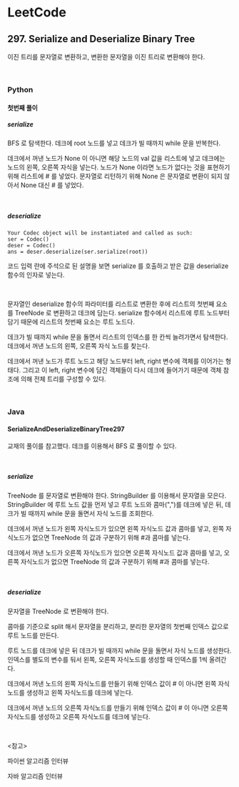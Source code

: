 # LeetCode

## 297. Serialize and Deserialize Binary Tree

이진 트리를 문자열로 변환하고, 변환한 문자열을 이진 트리로 변환해야 한다.

<br>

### Python

#### 첫번째 풀이

##### serialize

BFS 로 탐색한다. 데크에 root 노드를 넣고 데크가 빌 때까지 while 문을 반복한다. 

데크에서 꺼낸 노드가 None 이 아니면 해당 노드의 val 값을 리스트에 넣고 데크에는 노드의 왼쪽, 오른쪽 자식을 넣는다. 노드가 None 이라면 노드가 없다는 것을 표현하기 위해 리스트에 # 를 넣었다. 문자열로 리턴하기 위해 None 은 문자열로 변환이 되지 않아서 None 대신 # 를 넣었다.

<br>

##### deserialize

```
Your Codec object will be instantiated and called as such:
ser = Codec()
deser = Codec()
ans = deser.deserialize(ser.serialize(root))
```

코드 입력 란에 주석으로 된 설명을 보면 serialize 를 호출하고 받은 값을 deserialize 함수의 인자로 넣는다.

<br>

문자열인 deserialize 함수의 파라미터를 리스트로 변환한 후에 리스트의 첫번째 요소를 TreeNode 로 변환하고 데크에 담는다. serialize 함수에서 리스트에 루트 노드부터 담기 때문에 리스트의 첫번째 요소는 루트 노드다.

데크가 빌 때까지 while 문을 돌면서 리스트의 인덱스를 한 칸씩 늘려가면서 탐색한다. 데크에서 꺼낸 노드의 왼쪽, 오른쪽 자식 노드를 찾는다.

데크에서 꺼낸 노드가 루트 노드고 해당 노드부터 left, right 변수에 객체를 이어가는 형태다. 그리고 이 left, right 변수에 담긴 객체들이 다시 데크에 들어가기 때문에 객체 참조에 의해 전체 트리를 구성할 수 있다.

<br>

### Java

#### SerializeAndDeserializeBinaryTree297

교재의 풀이를 참고했다. 데크를 이용해서 BFS 로 풀이할 수 있다.

<br>

##### serialize

TreeNode 를 문자열로 변환해야 한다. StringBuilder 를 이용해서 문자열을 모은다. StringBuilder 에 루트 노드 값을 먼저 넣고 루트 노드와 콤마(",")를 데크에 넣은 뒤, 데크가 빌 때까지 while 문을 돌면서 자식 노드를 조회한다.

데크에서 꺼낸 노드가 왼쪽 자식노드가 있으면 왼쪽 자식노드 값과 콤마를 넣고, 왼쪽 자식노드가 없으면 TreeNode 의 값과 구분하기 위해 #과 콤마를 넣는다.

데크에서 꺼낸 노드가 오른쪽 자식노드가 있으면 오른쪽 자식노드 값과 콤마를 넣고, 오른쪽 자식노드가 없으면 TreeNode 의 값과 구분하기 위해 #과 콤마를 넣는다.

<br>

##### deserialize

문자열을 TreeNode 로 변환해야 한다. 

콤마를 기준으로 split 해서 문자열을 분리하고, 분리한 문자열의 첫번째 인덱스 값으로 루트 노드를 만든다.

루트 노드를 데크에 넣은 뒤 데크가 빌 때까지 while 문을 돌면서 자식 노드를 생성한다. 인덱스를 별도의 변수를 둬서 왼쪽, 오른쪽 자식노드를 생성할 때 인덱스를 1씩 올려간다.

데크에서 꺼낸 노드의 왼쪽 자식노드를 만들기 위해 인덱스 값이 # 이 아니면 왼쪽 자식노드를 생성하고 왼쪽 자식노드를 데크에 넣는다.

데크에서 꺼낸 노드의 오른쪽 자식노드를 만들기 위해 인덱스 값이 # 이 아니면 오른쪽 자식노드를 생성하고 오른쪽 자식노드를 데크에 넣는다.

<br>

<참고>

파이썬 알고리즘 인터뷰

자바 알고리즘 인터뷰

